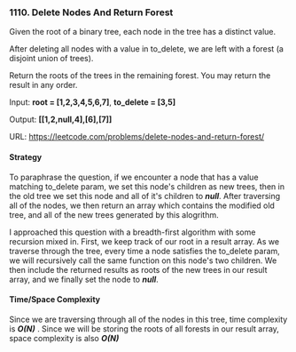 ### 1110. Delete Nodes And Return Forest
Given the root of a binary tree, each node in the tree has a distinct value.

After deleting all nodes with a value in to_delete, we are left with a forest (a disjoint union of trees).

Return the roots of the trees in the remaining forest.  You may return the result in any order.

Input: **root = [1,2,3,4,5,6,7]**, **to_delete = [3,5]**

Output: **[[1,2,null,4],[6],[7]]**

URL: https://leetcode.com/problems/delete-nodes-and-return-forest/

#### Strategy
To paraphrase the question, if we encounter a node that has a value matching to_delete param, we set this node's children as new trees, then in the old tree we set this node and all of it's children to ***null***. After traversing all of the nodes, we then return an array which contains the modified old tree, and all of the new trees generated by this alogrithm. 

I approached this question with a breadth-first algorithm with some recursion mixed in. First, we keep track of our root in a result array. As we traverse through the tree, every time a node satisfies the to_delete param, we will recursively call the same function on this node's two children. We then include the returned results as roots of the new trees in our result array, and we finally set the node to ***null***. 

#### Time/Space Complexity
Since we are traversing through all of the nodes in this tree, time complexity is ***O(N)*** . Since we will be storing the roots of all forests in our result array, space complexity is also ***O(N)***